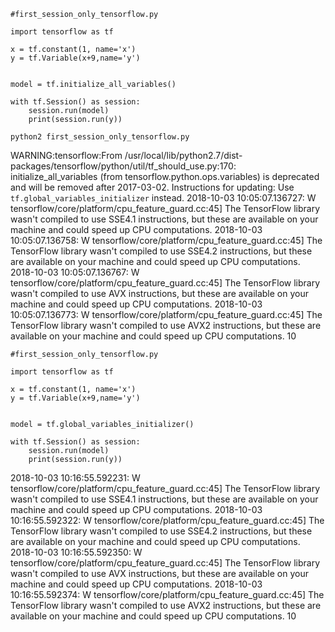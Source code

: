 
```
#first_session_only_tensorflow.py

import tensorflow as tf

x = tf.constant(1, name='x')
y = tf.Variable(x+9,name='y')


model = tf.initialize_all_variables()

with tf.Session() as session:
    session.run(model)
    print(session.run(y))
```

```
python2 first_session_only_tensorflow.py
```

WARNING:tensorflow:From /usr/local/lib/python2.7/dist-packages/tensorflow/python/util/tf_should_use.py:170: initialize_all_variables (from tensorflow.python.ops.variables) is deprecated and will be removed after 2017-03-02.
Instructions for updating:
Use `tf.global_variables_initializer` instead.
2018-10-03 10:05:07.136727: W tensorflow/core/platform/cpu_feature_guard.cc:45] The TensorFlow library wasn't compiled to use SSE4.1 instructions, but these are available on your machine and could speed up CPU computations.
2018-10-03 10:05:07.136758: W tensorflow/core/platform/cpu_feature_guard.cc:45] The TensorFlow library wasn't compiled to use SSE4.2 instructions, but these are available on your machine and could speed up CPU computations.
2018-10-03 10:05:07.136767: W tensorflow/core/platform/cpu_feature_guard.cc:45] The TensorFlow library wasn't compiled to use AVX instructions, but these are available on your machine and could speed up CPU computations.
2018-10-03 10:05:07.136773: W tensorflow/core/platform/cpu_feature_guard.cc:45] The TensorFlow library wasn't compiled to use AVX2 instructions, but these are available on your machine and could speed up CPU computations.
10

```
#first_session_only_tensorflow.py

import tensorflow as tf

x = tf.constant(1, name='x')
y = tf.Variable(x+9,name='y')


model = tf.global_variables_initializer()

with tf.Session() as session:
    session.run(model)
    print(session.run(y))
```

2018-10-03 10:16:55.592231: W tensorflow/core/platform/cpu_feature_guard.cc:45] The TensorFlow library wasn't compiled to use SSE4.1 instructions, but these are available on your machine and could speed up CPU computations.
2018-10-03 10:16:55.592322: W tensorflow/core/platform/cpu_feature_guard.cc:45] The TensorFlow library wasn't compiled to use SSE4.2 instructions, but these are available on your machine and could speed up CPU computations.
2018-10-03 10:16:55.592350: W tensorflow/core/platform/cpu_feature_guard.cc:45] The TensorFlow library wasn't compiled to use AVX instructions, but these are available on your machine and could speed up CPU computations.
2018-10-03 10:16:55.592374: W tensorflow/core/platform/cpu_feature_guard.cc:45] The TensorFlow library wasn't compiled to use AVX2 instructions, but these are available on your machine and could speed up CPU computations.
10

